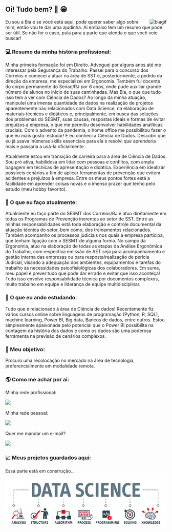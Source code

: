 ## **Oi! Tudo bem?** 👋 😁 
<img align="right" alt="biagif" src="https://cdn.discordapp.com/attachments/394477859453796364/887395542588604416/biagif.gif">
Eu sou a Bia e se você está aqui, pode querer saber algo sobre mim, então vou te dar uma ajudinha.
Ai embaixo tem um resumo que pode ser útil. Se não for o caso, pula para a parte que atenda o que você veio buscar!

### 💻 Resumo da minha história profissional:
Minha primeira formação foi em Direito. Advoguei por alguns anos até me interessar pela Segurança do Trabalho. 
Passei para o concurso dos Correios e comecei a atuar na área de SST e, posteriormente, a pedido da direção da empresa, me especializei em Ergonomia. 
Também fui docente do corpo permanente do Senac/RJ por 6 anos, onde pude auxiliar grande número de alunos no início de suas caminhadas.
Mas Bia, o que que tudo isso tem a ver com Ciência de Dados?
Ao longo da minha atuação, manipulei uma imensa quantidade de dados na realização de projetos aparentemente não relacionados com Data Science, na elaboração de materiais técnicos e didáticos e, principalmente, em busca das soluções dos problemas do SESMT, suas causas, respostas ideais e formas de evitar prejuízos à empresa, o que me permitiu desenvolver habilidades analíticas cruciais. 
Com o advento da pandemia, o home office me possibilitou fazer o que eu mais gosto: estudar! E eu conheci a Ciência de Dados.
Descobri que eu já usava inúmeras skills essenciais para ela e resolvi que aprenderia mais e passaria a usá-la oficialmente.

Atualmente estou em transição de carreira para a área de Ciência de Dados.
Sou pró ativa, habilidosa em lidar com pessoas e conflitos, com ampla bagagem em técnicas de apresentação e didática.
Experiência em idealizar possíveis cenários a fim de aplicar ferramentas de prevenção que evitem acidentes e prejuízos à empresa.
Entre os meus pontos fortes está a facilidade em aprender coisas novas e o imenso prazer que tenho pelo estudo (meu hobby favorito).

### 💼 O que eu faço atualmente: 
Atualmente eu faço parte do SESMT dos Correios/RJ e atuo diretamente em todas os Programas de Prevenção inerentes ao setor de SST. 
Entre as minhas responsabilidades está toda elaboração e controle documental da atuação técnica do setor, bem como, dos treinamentos relacionados.
Também acompanho os processos judiciais nos quais a empresa participa, que tenham ligação com o SESMT de alguma forma.
No campo da Ergonomia, atuo na elaboração de todas as etapas da Análise Ergonômica do Trabalho, com respectiva emissão de AET seja para acompanhamento e gestão interna das empresas ou para resposta/realização de perícia Judicial, visando a adequação dos ambientes, equipamentos e tarefas do trabalho às necessidades psicofisiológicas dos colaboradores.
Em suma, meu papel é prever tudo que pode dar errado e evitar que isso aconteça!
Tudo isso envolve responsabilidade técnica por documentos complexos, muito trabalho em equipe e liderança de equipe multidisciplinar.

### 🧠 O que eu ando estudando:
Tudo que é relacionado à área de Ciência de dados! 
Recentemente fiz vários cursos online sobre linguagens de programação (Python, R, SQL), machine learning, Power BI, Big data, Bancos de dados, entre outros.
Estou simplesmente apaixonada pelo potencial que o Power BI possibilita na contagem da história dos dados e como os dados são uma poderosa ferramenta na previsão de cenários complexos. 

### 💪 Meu objetivo:
Procuro uma recolocação no mercado na área de tecnologia, preferencialmente em modalidade remota.

### 🌎 Como me achar por ai:
Minha rede profissional:

<a href="https://www.linkedin.com/in/biagalvao01" target="_blank"><img src="https://img.shields.io/badge/-LinkedIn-%230077B5?style=for-the-badge&logo=linkedin&logoColor=white" target="_blank"></a>

Minha rede pessoal: 

<a href="https://instagram.com/biabgv" target="_blank"><img src="https://img.shields.io/badge/-Instagram-%23E4405F?style=for-the-badge&logo=instagram&logoColor=white" target="_blank"></a>

Quer me mandar um e-mail?

<a href = "mailto:galvao.bgv@gmail.com"><img src="https://img.shields.io/badge/-Gmail-%23333?style=for-the-badge&logo=gmail&logoColor=white" target="_blank"></a>

### 📈 Meus projetos guardados aqui:
Essa parte está em construção... 


![fundoDS](fundoDS.jpeg)


<!--
**biancagalvao/biancagalvao** is a ✨ _special_ ✨ repository because its `README.md` (this file) appears on your GitHub profile.
![Github_Logo](xxx.jpg)
-->

